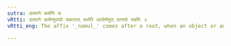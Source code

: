 ```yaml
---
sutra: उपमाने कर्मणि च
vRtti: उपमाने कर्मण्युपपदे चकारात् कर्तरि धातोर्णमुल् प्रत्ययो भवति ॥
vRtti_eng: The affix '_namul_' comes after a root, when an object or an agent, denoting similitude, is in composition with it.

---
```

